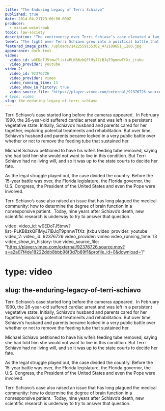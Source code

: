 ```yaml
---
title: "The Enduring Legacy of Terri Schiavo"
published: true
date: 2014-04-21T23:00:00.000Z
producer:
  - miriam-weintraub
topic: law-society
description: "The controversy over Terri Schiavo’s case elevated a family matter into a political battle that continues to frame end-of-life issues today."
tweet: "The fight over Terri Schiavo grew into a political battle that still frames end-of-life issues."
featured_image_path: /uploads/1422559155302_472109651_1280.jpg
appearance: dark-text
video:
  video_id: w0EDoTJ5tmw?list=PLKB8zkQFlMyJ7iBJqT9pnnwTfXz_jtxbu
  video_provider: youtube
video_2:
  video_id: 92376726
  video_provider: vimeo
  video_running_time: 13
  video_show_in_history: true
  video_source_file: "https://player.vimeo.com/external/92376726.source.mov?s=a2a07f4de18222ddb8bbb98f3d7b89f1&profile_id=0&download=1"
# type: video
slug: the-enduring-legacy-of-terri-schiavo
---
```


Terri Schiavo’s case started long before the cameras appeared.  In February 1990, the 26-year-old suffered cardiac arrest and was left in a persistent vegetative state. Initially, Schiavo’s husband and parents cared for her together, exploring potential treatments and rehabilitation. But over time, Schiavo’s husband and parents became locked in a very public battle over whether or not to remove the feeding tube that sustained her.

Michael Schiavo petitioned to have his wife’s feeding tube removed, saying she had told him she would not want to live in this condition. But Terri Schiavo had no living will, and so it was up to the state courts to decide her fate.

As the legal struggle played out, the case divided the country. Before the 15-year battle was over, the Florida legislature, the Florida governor, the U.S. Congress, the President of the United States and even the Pope were involved.

Terri Schiavo’s case also raised an issue that has long plagued the medical community: how to determine the degree of brain function in a nonresponsive patient.  Today, nine years after Schiavo’s death, new scientific research is underway to try to answer that question.

video:
  video_id: w0EDoTJ5tmw?list=PLKB8zkQFlMyJ7iBJqT9pnnwTfXz_jtxbu
  video_provider: youtube
video_2:
  video_id: 92376726
  video_provider: vimeo
  video_running_time: 13
  video_show_in_history: true
  video_source_file: "https://player.vimeo.com/external/92376726.source.mov?s=a2a07f4de18222ddb8bbb98f3d7b89f1&profile_id=0&download=1"
# type: video
slug: the-enduring-legacy-of-terri-schiavo
---

Terri Schiavo’s case started long before the cameras appeared.  In February 1990, the 26-year-old suffered cardiac arrest and was left in a persistent vegetative state. Initially, Schiavo’s husband and parents cared for her together, exploring potential treatments and rehabilitation. But over time, Schiavo’s husband and parents became locked in a very public battle over whether or not to remove the feeding tube that sustained her.

Michael Schiavo petitioned to have his wife’s feeding tube removed, saying she had told him she would not want to live in this condition. But Terri Schiavo had no living will, and so it was up to the state courts to decide her fate.

As the legal struggle played out, the case divided the country. Before the 15-year battle was over, the Florida legislature, the Florida governor, the U.S. Congress, the President of the United States and even the Pope were involved.

Terri Schiavo’s case also raised an issue that has long plagued the medical community: how to determine the degree of brain function in a nonresponsive patient.  Today, nine years after Schiavo’s death, new scientific research is underway to try to answer that question.

